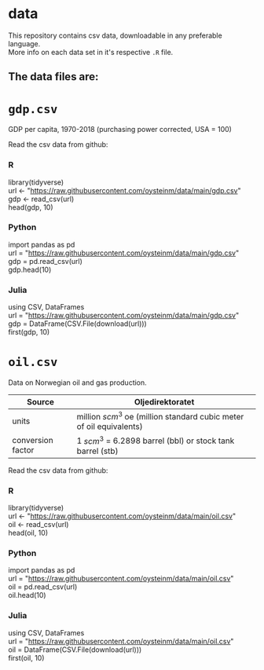 # data

This repository contains csv data, downloadable in any preferable language.  
More info on each data set in it's respective `.R` file.

## The data files are:

# `gdp.csv`

GDP per capita, 1970-2018 (purchasing power corrected, USA = 100)

Read the csv data from github:

### R

  library(tidyverse)  
  url <- "https://raw.githubusercontent.com/oysteinm/data/main/gdp.csv"  
  gdp <- read_csv(url)  
  head(gdp, 10)  

### Python

  import pandas as pd  
  url = "https://raw.githubusercontent.com/oysteinm/data/main/gdp.csv"  
  gdp = pd.read_csv(url)  
  gdp.head(10)  

### Julia

  using CSV, DataFrames  
  url = "https://raw.githubusercontent.com/oysteinm/data/main/gdp.csv"  
  gdp = DataFrame(CSV.File(download(url)))  
  first(gdp, 10)  

# `oil.csv`

Data on Norwegian oil and gas production.

| Source   | Oljedirektoratet  |
|---|---|
| units  | million $scm^3$ oe (million standard cubic meter of oil equivalents)   |
| conversion factor   | 1 $scm^3$ = 6.2898 barrel (bbl) or stock tank barrel (stb)  |

Read the csv data from github:

### R

  library(tidyverse)  
  url <- "https://raw.githubusercontent.com/oysteinm/data/main/oil.csv"  
  oil <- read_csv(url)  
  head(oil, 10)  

### Python

  import pandas as pd  
  url = "https://raw.githubusercontent.com/oysteinm/data/main/oil.csv"  
  oil = pd.read_csv(url)  
  oil.head(10)  

### Julia

  using CSV, DataFrames  
  url = "https://raw.githubusercontent.com/oysteinm/data/main/oil.csv"  
  oil = DataFrame(CSV.File(download(url)))  
  first(oil, 10)  
